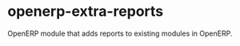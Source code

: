 openerp-extra-reports
=====================

OpenERP module that adds reports to existing modules in OpenERP.
